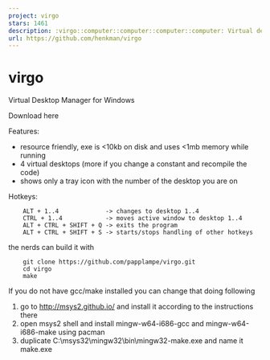 ```yaml
---
project: virgo
stars: 1461
description: :virgo::computer::computer::computer::computer: Virtual desktops for Windows
url: https://github.com/henkman/virgo
---
```


virgo
=====

Virtual Desktop Manager for Windows

Download here

Features:

-   resource friendly, exe is <10kb on disk and uses <1mb memory while running
-   4 virtual desktops (more if you change a constant and recompile the code)
-   shows only a tray icon with the number of the desktop you are on

Hotkeys:

```
    ALT + 1..4             -> changes to desktop 1..4
    CTRL + 1..4            -> moves active window to desktop 1..4
    ALT + CTRL + SHIFT + Q -> exits the program
    ALT + CTRL + SHIFT + S -> starts/stops handling of other hotkeys
```

the nerds can build it with

```
    git clone https://github.com/papplampe/virgo.git
    cd virgo
    make
```

If you do not have gcc/make installed you can change that doing following

1.  go to http://msys2.github.io/ and install it according to the instructions there
2.  open msys2 shell and install mingw-w64-i686-gcc and mingw-w64-i686-make using pacman
3.  duplicate C:\\msys32\\mingw32\\bin\\mingw32-make.exe and name it make.exe
